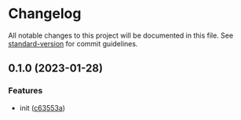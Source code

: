 # Changelog

All notable changes to this project will be documented in this file. See [standard-version](https://github.com/conventional-changelog/standard-version) for commit guidelines.

## 0.1.0 (2023-01-28)


### Features

* init ([c63553a](https://github.com/BlackGlory/undead/commit/c63553aa3ff522593d7a83b5e90c17a6aefa95ab))
